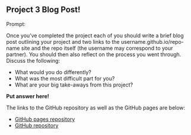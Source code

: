 ## Project 3 Blog Post!

Prompt:

Once you’ve completed the project each of you should write a brief blog post outlining your project and two
links to the username.github.io/repo-name site and the repo itself (the username may correspond to your
partner). You should then also reflect on the process you went through. Discuss the following:

* What would you do differently?
* What was the most difficult part for you?
* What are your big take-aways from this project?

**Put answer here!**

The links to the GitHub repository as well as the GitHub pages are below:

* [GitHub pages repository](https://rlhardy2.github.io/ST-558-Project-3/)
* [GitHub repository](https://github.com/rlhardy2/ST-558-Project-3)
